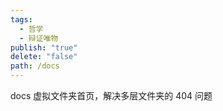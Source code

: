 ```yaml
---
tags:
  - 哲学
  - 辩证唯物
publish: "true"
delete: "false"
path: /docs
---
```



docs 虚拟文件夹首页，解决多层文件夹的 404 问题